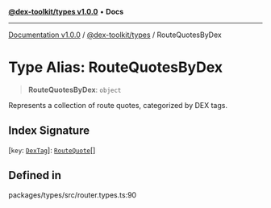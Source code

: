 [**@dex-toolkit/types v1.0.0**](../README.md) • **Docs**

***

[Documentation v1.0.0](../../../packages.md) / [@dex-toolkit/types](../README.md) / RouteQuotesByDex

# Type Alias: RouteQuotesByDex

> **RouteQuotesByDex**: `object`

Represents a collection of route quotes, categorized by DEX tags.

## Index Signature

 \[`key`: [`DexTag`](DexTag.md)\]: [`RouteQuote`](RouteQuote.md)[]

## Defined in

packages/types/src/router.types.ts:90
